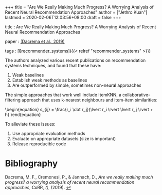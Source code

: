 +++
title = "Are We Really Making Much Progress? A Worrying Analysis of Recent Neural Recommendation Approaches"
author = ["Jethro Kuan"]
lastmod = 2020-02-06T12:03:56+08:00
draft = false
+++

title
: Are We Really Making Much Progress? A Worrying Analysis of
    Recent Neural Recommendation Approaches

paper
: <a id="d3cb4e95df75aa1a78534232726eadd6" href="#dacrema19_are_we_reall_makin_much_progr">(Dacrema et al., 2019)</a>

tags
: [§recommender\_systems]({{< relref "recommender_systems" >}})

The authors analyzed various recent publications on recommendation
systems techniques, and found that these have:

1.  Weak baselines
2.  Establish weak methods as baselines
3.  Are outperformed by simple, sometimes non-neural approaches

The simple approaches that work well include ItemKNN, a
collaborative-filtering approach that uses k-nearest neighbours and
item-item similarities:

\begin{equation}
  s\_{ij} = \frac{r\_i \dot r\_j}{\lvert r\_i \rvert \lvert r\_j \rvert + h}
\end{equation}

To alleviate these issues:

1.  Use appropriate evaluation methods
2.  Evaluate on appropriate datasets (size is important)
3.  Release reproducible code

# Bibliography
<a id="dacrema19_are_we_reall_makin_much_progr" target="_blank">Dacrema, M. F., Cremonesi, P., & Jannach, D., *Are we really making much progress? a worrying analysis of recent neural recommendation approaches*, CoRR, *()*,  (2019). </a> [↩](#d3cb4e95df75aa1a78534232726eadd6)

